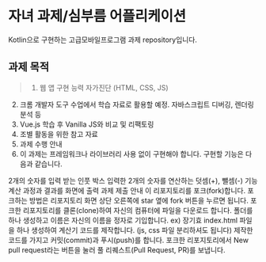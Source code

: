 # 자녀 과제/심부름 어플리케이션  
Kotlin으로 구현하는 고급모바일프로그램 과제 repository입니다.

## 과제 목적
> 1. 웹 앱 구현 능력 자가진단 (HTML, CSS, JS)  
2. 크롬 개발자 도구 수업에서 학습 자료로 활용할 예정. 자바스크립트 디버깅, 렌더링 분석 등  
3. Vue.js 학습 후 Vanilla JS와 비교 및 리팩토링  
4. 조별 활동을 위한 참고 자료  
5. 과제 수행 안내  
6. 이 과제는 프레임워크나 라이브러리 사용 없이 구현해야 합니다. 구현할 기능은 다음과 같습니다.

2개의 숫자를 입력 받는 인풋 박스
입력한 2개의 숫자를 연산하는 덧셈(+), 뺄셈(-) 기능
계산 과정과 결과를 화면에 출력
과제 제출 안내
이 리포지토리를 포크(fork)합니다. 포크하는 방법은 리포지토리 화면 상단 오른쪽에 star 옆에 fork 버튼을 누르면 됩니다.
포크한 리포지토리를 클론(clone)하여 자신의 컴퓨터에 파일을 다운로드 합니다.
폴더를 하나 생성하고 이름은 자신의 이름을 정자로 기입합니다. ex) 장기효
index.html 파일을 하나 생성하여 계산기 코드를 제작합니다. (js, css 파일 분리하셔도 됩니다)
제작한 코드를 가지고 커밋(commit)과 푸시(push)를 합니다.
포크한 리포지토리에서 New pull request라는 버튼을 눌러 풀 리퀘스트(Pull Request, PR)를 보냅니다.
